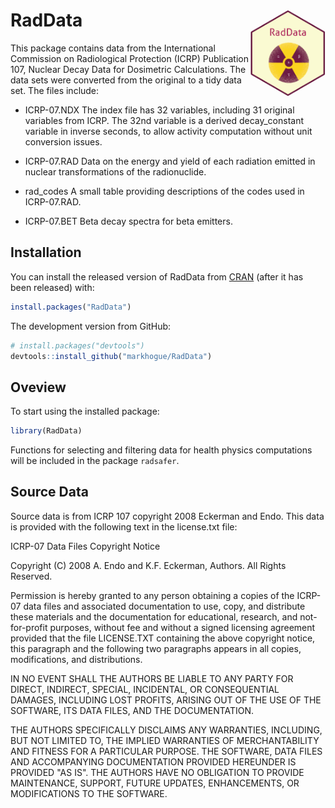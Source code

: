 
<!-- README.md is generated from README.Rmd. Please edit that file -->
RadData <img src='man/figures/RadData.png' align="right" height="139" />
========================================================================

This package contains data from the International Commission on Radiological Protection (ICRP) Publication 107, Nuclear Decay Data for Dosimetric Calculations. The data sets were converted from the original to a tidy data set. The files include:

-   ICRP-07.NDX The index file has 32 variables, including 31 original variables from ICRP. The 32nd variable is a derived decay\_constant variable in inverse seconds, to allow activity computation without unit conversion issues.

-   ICRP-07.RAD Data on the energy and yield of each radiation emitted in nuclear transformations of the radionuclide.

-   rad\_codes A small table providing descriptions of the codes used in ICRP-07.RAD.

-   ICRP-07.BET Beta decay spectra for beta emitters.

Installation
------------

You can install the released version of RadData from [CRAN](https://CRAN.R-project.org) (after it has been released) with:

``` r
install.packages("RadData")
```

The development version from GitHub:

``` r
# install.packages("devtools")
devtools::install_github("markhogue/RadData")
```

Oveview
-------

To start using the installed package:

``` r
library(RadData)
```

Functions for selecting and filtering data for health physics computations will be included in the package `radsafer`.

Source Data
-----------

Source data is from ICRP 107 copyright 2008 Eckerman and Endo. This data is provided with the following text in the license.txt file:

ICRP-07 Data Files Copyright Notice

Copyright (C) 2008 A. Endo and K.F. Eckerman, Authors. All Rights Reserved.

Permission is hereby granted to any person obtaining a copies of the ICRP-07 data files and associated documentation to use, copy, and distribute these materials and the documentation for educational, research, and not-for-profit purposes, without fee and without a signed licensing agreement provided that the file LICENSE.TXT containing the above copyright notice, this paragraph and the following two paragraphs appears in all copies, modifications, and distributions.

IN NO EVENT SHALL THE AUTHORS BE LIABLE TO ANY PARTY FOR DIRECT, INDIRECT, SPECIAL, INCIDENTAL, OR CONSEQUENTIAL DAMAGES, INCLUDING LOST PROFITS, ARISING OUT OF THE USE OF THE SOFTWARE, ITS DATA FILES, AND THE DOCUMENTATION.

THE AUTHORS SPECIFICALLY DISCLAIMS ANY WARRANTIES, INCLUDING, BUT NOT LIMITED TO, THE IMPLIED WARRANTIES OF MERCHANTABILITY AND FITNESS FOR A PARTICULAR PURPOSE. THE SOFTWARE, DATA FILES AND ACCOMPANYING DOCUMENTATION PROVIDED HEREUNDER IS PROVIDED "AS IS". THE AUTHORS HAVE NO OBLIGATION TO PROVIDE MAINTENANCE, SUPPORT, FUTURE UPDATES, ENHANCEMENTS, OR MODIFICATIONS TO THE SOFTWARE.
